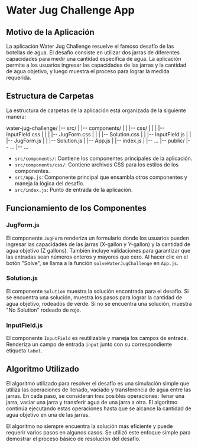 # Water Jug Challenge App

## Motivo de la Aplicación

La aplicación Water Jug Challenge resuelve el famoso desafío de las botellas de agua. El desafío consiste en utilizar dos jarras de diferentes capacidades para medir una cantidad específica de agua. La aplicación permite a los usuarios ingresar las capacidades de las jarras y la cantidad de agua objetivo, y luego muestra el proceso para lograr la medida requerida.

## Estructura de Carpetas

La estructura de carpetas de la aplicación está organizada de la siguiente manera:

water-jug-challenge/
|-- src/
| |-- components/
| | |-- css/
| | | |-- InputField.css
| | | |-- JugForm.css
| | | |-- Solution.css
| | |-- InputField.js
| | |-- JugForm.js
| | |-- Solution.js
| |-- App.js
| |-- index.js
| |-- ...
|-- public/
|-- ...
|-- ...


- `src/components/`: Contiene los componentes principales de la aplicación.
- `src/components/css/`: Contiene archivos CSS para los estilos de los componentes.
- `src/App.js`: Componente principal que ensambla otros componentes y maneja la lógica del desafío.
- `src/index.js`: Punto de entrada de la aplicación.

## Funcionamiento de los Componentes

### JugForm.js

El componente `JugForm` renderiza un formulario donde los usuarios pueden ingresar las capacidades de las jarras (X-gallon y Y-gallon) y la cantidad de agua objetivo (Z gallons). También incluye validaciones para garantizar que las entradas sean números enteros y mayores que cero. Al hacer clic en el botón "Solve", se llama a la función `solveWaterJugChallenge` en `App.js`.

### Solution.js

El componente `Solution` muestra la solución encontrada para el desafío. Si se encuentra una solución, muestra los pasos para lograr la cantidad de agua objetivo, rodeados de verde. Si no se encuentra una solución, muestra "No Solution" rodeado de rojo.

### InputField.js

El componente `InputField` es reutilizable y maneja los campos de entrada. Renderiza un campo de entrada `input` junto con su correspondiente etiqueta `label`.

## Algoritmo Utilizado

El algoritmo utilizado para resolver el desafío es una simulación simple que utiliza las operaciones de llenado, vaciado y transferencia de agua entre las jarras. En cada paso, se consideran tres posibles operaciones: llenar una jarra, vaciar una jarra y transferir agua de una jarra a otra. El algoritmo continúa ejecutando estas operaciones hasta que se alcance la cantidad de agua objetivo en una de las jarras.

El algoritmo no siempre encuentra la solución más eficiente y puede requerir varios pasos en algunos casos. Se utilizó este enfoque simple para demostrar el proceso básico de resolución del desafío.